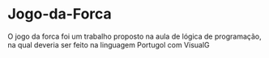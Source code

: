 # Jogo-da-Forca
 O jogo da forca foi um trabalho proposto na aula de lógica de programação, na qual deveria ser feito na linguagem Portugol com VisualG
